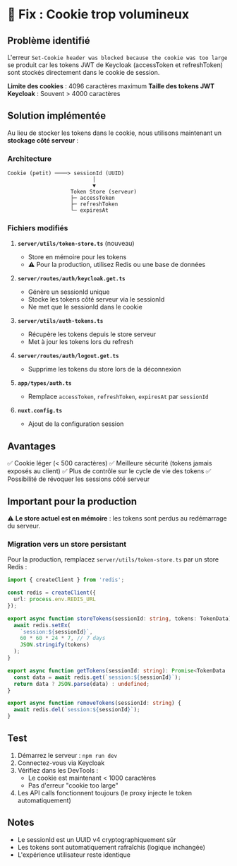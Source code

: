 # 🔧 Fix : Cookie trop volumineux

## Problème identifié

L'erreur `Set-Cookie header was blocked because the cookie was too large` se produit car les tokens JWT de Keycloak (accessToken et refreshToken) sont stockés directement dans le cookie de session.

**Limite des cookies** : 4096 caractères maximum
**Taille des tokens JWT Keycloak** : Souvent > 4000 caractères

## Solution implémentée

Au lieu de stocker les tokens dans le cookie, nous utilisons maintenant un **stockage côté serveur** :

### Architecture

```
Cookie (petit) ────> sessionId (UUID)
                           │
                           ▼
                    Token Store (serveur)
                    ├─ accessToken
                    ├─ refreshToken
                    └─ expiresAt
```

### Fichiers modifiés

1. **`server/utils/token-store.ts`** (nouveau)
   - Store en mémoire pour les tokens
   - ⚠️ Pour la production, utilisez Redis ou une base de données

2. **`server/routes/auth/keycloak.get.ts`**
   - Génère un sessionId unique
   - Stocke les tokens côté serveur via le sessionId
   - Ne met que le sessionId dans le cookie

3. **`server/utils/auth-tokens.ts`**
   - Récupère les tokens depuis le store serveur
   - Met à jour les tokens lors du refresh

4. **`server/routes/auth/logout.get.ts`**
   - Supprime les tokens du store lors de la déconnexion

5. **`app/types/auth.ts`**
   - Remplace `accessToken`, `refreshToken`, `expiresAt` par `sessionId`

6. **`nuxt.config.ts`**
   - Ajout de la configuration session

## Avantages

✅ Cookie léger (< 500 caractères)
✅ Meilleure sécurité (tokens jamais exposés au client)
✅ Plus de contrôle sur le cycle de vie des tokens
✅ Possibilité de révoquer les sessions côté serveur

## Important pour la production

⚠️ **Le store actuel est en mémoire** : les tokens sont perdus au redémarrage du serveur.

### Migration vers un store persistant

Pour la production, remplacez `server/utils/token-store.ts` par un store Redis :

```typescript
import { createClient } from 'redis';

const redis = createClient({
  url: process.env.REDIS_URL
});

export async function storeTokens(sessionId: string, tokens: TokenData) {
  await redis.setEx(
    `session:${sessionId}`,
    60 * 60 * 24 * 7, // 7 days
    JSON.stringify(tokens)
  );
}

export async function getTokens(sessionId: string): Promise<TokenData | undefined> {
  const data = await redis.get(`session:${sessionId}`);
  return data ? JSON.parse(data) : undefined;
}

export async function removeTokens(sessionId: string) {
  await redis.del(`session:${sessionId}`);
}
```

## Test

1. Démarrez le serveur : `npm run dev`
2. Connectez-vous via Keycloak
3. Vérifiez dans les DevTools :
   - Le cookie est maintenant < 1000 caractères
   - Pas d'erreur "cookie too large"
4. Les API calls fonctionnent toujours (le proxy injecte le token automatiquement)

## Notes

- Le sessionId est un UUID v4 cryptographiquement sûr
- Les tokens sont automatiquement rafraîchis (logique inchangée)
- L'expérience utilisateur reste identique
